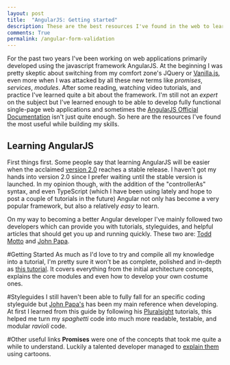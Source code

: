 ```yaml
---
layout: post
title:  "AngularJS: Getting started"
description: These are the best resources I've found in the web to learn about this awesome technology.
comments: True
permalink: /angular-form-validation
---
```


For the past two years I've been working on web applications primarily developed using the javascript framework AngularJS. At the beginning I was pretty skeptic about switching from my comfort zone's JQuery or [Vanilla.js](http://vanilla-js.com/), even more when I was attacked by all these new terms like *promises*, *services*, *modules*. After some reading, watching video tutorials, and practice I've learned quite a bit about the framework. I'm still not an *expert* on the subject but I've learned enough to be able to develop fully functional single-page web applications and sometimes the [AngularJS Official Documentation](https://docs.angularjs.org/api) isn't just quite enough. So here are the resources I've found the most useful while building my skills.

## Learning AngularJS
First things first. Some people say that learning AngularJS will be easier when the acclaimed [version 2.0](https://angular.io/) reaches a stable release. I haven't got my hands into version 2.0 since I prefer waiting until the stable version is launched. In my opinion though, with the addition of the "controllerAs" syntax, and even TypeScript (which I have been using lately and hope to post a couple of tutorials in the future) Angular not only has become a very popular framework, but also a relatively *easy* to learn.

On my way to becoming a better Angular developer I've mainly followed two developers which can provide you with tutorials, styleguides, and helpful articles that should get you up and running quickly. These two are: [Todd Motto](https://twitter.com/toddmotto) and [John Papa](https://twitter.com/John_Papa).

#Getting Started
As much as I'd love to try and compile all my knowledge into a tutorial, I'm pretty sure it won't be as complete, polished and in-depth as [this tutorial](https://www.airpair.com/angularjs/posts/angularjs-tutorial). It covers everything from the initial architecture concepts, explains the core modules and even how to develop your own costume ones.

#Styleguides
I still haven't been able to fully fall for an specific coding styleguide but [John Papa's](https://github.com/johnpapa/angular-styleguide) has been my main reference when developing. At first I learned from this guide by following his [Pluralsight](http://www.pluralsight.com/) tutorials, this helped me turn my *spaghetti* code into much more readable, testable, and modular *ravioli* code.

#Other useful links
**Promises** were one of the concepts that took me quite a while to understand. Luckily a talented developer managed to [explain them](http://andyshora.com/promises-angularjs-explained-as-cartoon.html) using cartoons.

